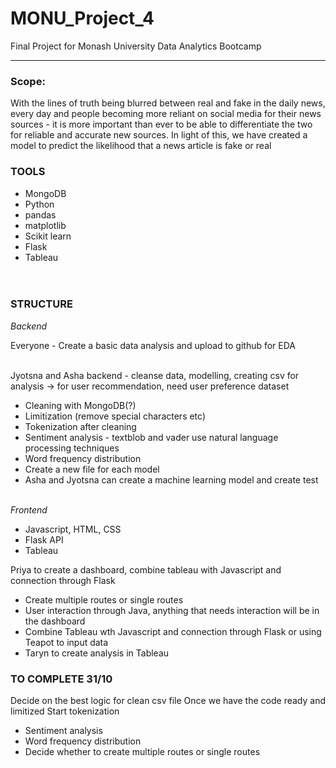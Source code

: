 # MONU_Project_4
Final Project for Monash University Data Analytics Bootcamp

***

### Scope:

With the lines of truth being blurred between real and fake in the daily news, every day and people becoming more reliant on social media for their news sources - it is more important than ever to be able to differentiate the two for reliable and accurate new sources. In light of this, we have created a model to predict the likelihood that a news article is fake or real<br>

### TOOLS<br>
- MongoDB
- Python
- pandas
- matplotlib
- Scikit learn
- Flask
- Tableau<br><br><br>


### STRUCTURE

_Backend_<br>

Everyone - Create a basic data analysis and upload to github for EDA<br><br>

Jyotsna and Asha backend - cleanse data, modelling, creating csv for analysis -> for user recommendation, need user preference dataset<br>

- Cleaning with MongoDB(?)
- Limitization (remove special characters etc)
- Tokenization after cleaning
- Sentiment analysis - textblob and vader use natural language processing techniques
- Word frequency distribution
- Create a new file for each model
- Asha and Jyotsna can create a machine learning model and create test<br><br>

_Frontend_<br>
- Javascript, HTML, CSS<br>
- Flask API<br>
- Tableau<br>


Priya to create a dashboard, combine tableau with Javascript and connection through Flask
- Create multiple routes or single routes
- User interaction through Java, anything that needs interaction will be in the dashboard
- Combine Tableau wth Javascript and connection through Flask or using Teapot to input data<br>
- Taryn to create analysis in Tableau 
 

### TO COMPLETE 31/10
Decide on the best logic for clean csv file 
Once we have the code ready and limitized
Start tokenization
- Sentiment analysis
- Word frequency distribution
- Decide whether to create multiple routes or single routes
